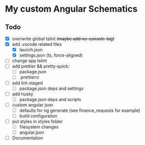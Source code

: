 # My custom Angular Schematics

## Todo

- [x] overwrite global tslint ~~(maybe add no-console-log)~~
- [x] add .vscode related files
  - [x] launch.json
  - [x] settings.json (ts, force-aligned)
- [ ] change app tslint
- [ ] add prettier && pretty-quick:
  - [ ] package.json
  - [ ] .prettierrc
- [ ] add lint-staged
  - [ ] package.json deps and settings
- [ ] add husky
  - [ ] package.json deps and scripts
- [ ] custom angular json
  - [ ] defaults for ng generate (see finance_requests for example)
  - [ ] build configuration
- [ ] put styles in styles folder
  - [ ] filesystem changes
  - [ ] angular.json
- [ ] Documentation
